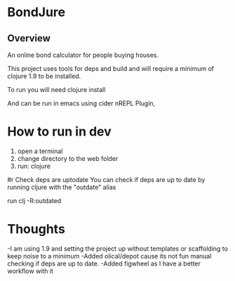 BondJure
========

## Overview
An online bond calculator for people buying houses.

This project uses tools for deps and build and will require a minimum of clojure 1.9 to be installed.


To run you will need clojure install

And can be run in emacs using cider nREPL Plugin,

# How to run in dev

1. open a terminal
2. change directory to the web folder 
3. run: clojure

#r Check deps are uptodate
You can check if deps are up to date by running cljure with the "outdate" alias 

run clj -R:outdated

# Thoughts
-I am using 1.9 and setting the project up without templates or scaffolding to keep noise to a minimum
-Added olical/depot cause its not fun manual checking if deps are up to date.
-Added figwheel as I have a better workflow with it